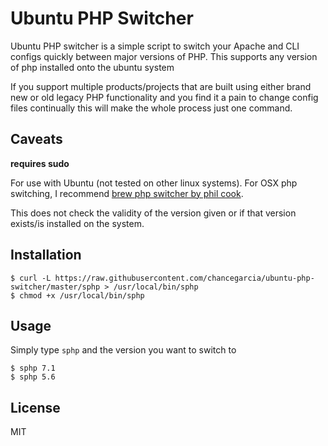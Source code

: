 # Ubuntu PHP Switcher
Ubuntu PHP switcher is a simple script to switch your Apache and CLI configs quickly between major versions of PHP. This supports any version of php installed onto the ubuntu system

If you support multiple products/projects that are built using either brand new or old legacy PHP functionality and you find it a pain to change config files continually this will make the whole process just one command.

## Caveats
**requires sudo**

For use with Ubuntu (not tested on other linux systems). For OSX php switching, I recommend [brew php switcher by phil cook](https://github.com/philcook/brew-php-switcher).

This does not check the validity of the version given or if that version exists/is installed on the system.

## Installation

    $ curl -L https://raw.githubusercontent.com/chancegarcia/ubuntu-php-switcher/master/sphp > /usr/local/bin/sphp
    $ chmod +x /usr/local/bin/sphp
    
    
## Usage
Simply type `sphp` and the version you want to switch to
    
    $ sphp 7.1
    $ sphp 5.6

## License
MIT
